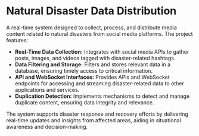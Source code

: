 # Natural Disaster Data Distribution

A real-time system designed to collect, process, and distribute media content related to natural disasters from social media platforms. The project features:

- **Real-Time Data Collection:** Integrates with social media APIs to gather posts, images, and videos tagged with disaster-related hashtags.
- **Data Filtering and Storage:** Filters and stores relevant data in a database, ensuring timely access to critical information.
- **API and WebSocket Interfaces:** Provides APIs and WebSocket endpoints for accessing and streaming disaster-related data to other applications and services.
- **Duplication Detection:** Implements mechanisms to detect and manage duplicate content, ensuring data integrity and relevance.

The system supports disaster response and recovery efforts by delivering real-time updates and insights from affected areas, aiding in situational awareness and decision-making.

